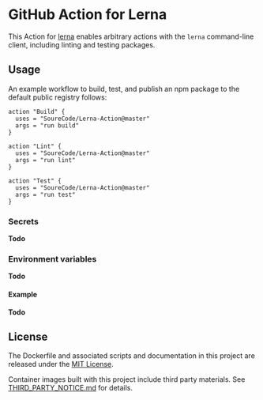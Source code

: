 # GitHub Action for Lerna

This Action for [lerna](https://lernajs.io/) enables arbitrary actions with the `lerna` command-line client, including linting and testing packages.

## Usage

An example workflow to build, test, and publish an npm package to the default public registry follows:

```hcl
action "Build" {
  uses = "SoureCode/Lerna-Action@master"
  args = "run build"
}

action "Lint" {
  uses = "SoureCode/Lerna-Action@master"
  args = "run lint"
}

action "Test" {
  uses = "SoureCode/Lerna-Action@master"
  args = "run test"
}
```

### Secrets

**Todo**

### Environment variables

**Todo**

#### Example

**Todo**

## License

The Dockerfile and associated scripts and documentation in this project are released under the [MIT License](LICENSE.md).

Container images built with this project include third party materials. See [THIRD_PARTY_NOTICE.md](THIRD_PARTY_NOTICE.md) for details.
